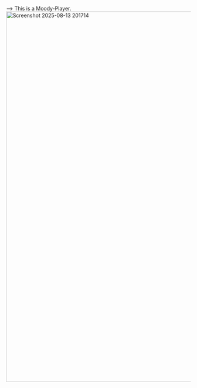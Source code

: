 --> This is a Moody-Player.
<img width="1919" height="1011" alt="Screenshot 2025-08-13 201714" src="https://github.com/user-attachments/assets/4742ec8c-f41c-4ee3-8c14-27e5f9e97c7a" />
